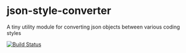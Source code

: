 # json-style-converter
A tiny utility module for converting json objects between various coding styles

[![Build Status](https://travis-ci.org/alexnm/json-style-converter.svg?branch=master)](https://travis-ci.org/alexnm/json-style-converter)
